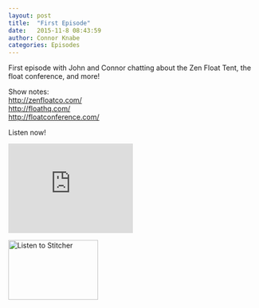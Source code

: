 ```yaml
---
layout: post
title:  "First Episode"
date:   2015-11-8 08:43:59
author: Connor Knabe
categories: Episodes
---
```


First episode with John and Connor chatting about the Zen Float Tent, the float conference, and more!

Show notes:
<br>
<a href="http://www.zenfloatco.com/">http://zenfloatco.com/</a>
<br>
<a href="http://www.floathq.com/">http://floathq.com/</a>
<br>
<a href="http://floatconference.com/">http://floatconference.com/</a>


Listen now!
<br>


<iframe scrolling="no" frameborder="0" style="width:250px;height:180px;border:0;overflow:hidden;" width="400" height="180" src="http://app.stitcher.com/splayer/f/77331/41173026?el=0&refid=stpr"></iframe>


<br>

<a href="http://www.stitcher.com/s?fid=77331&refid=stpr"><img src="http://cloudfront.assets.stitcher.com/promo.assets/stitcher-banner-180x120.jpg" width="180" height="120" alt="Listen to Stitcher"></a>
